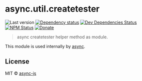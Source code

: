 # async.util.createtester

![Last version](https://img.shields.io/github/tag/async-js/async.util.createtester.svg?style=flat-square)
[![Dependency status](http://img.shields.io/david/async-js/async.util.createtester.svg?style=flat-square)](https://david-dm.org/async-js/async.util.createtester)
[![Dev Dependencies Status](http://img.shields.io/david/dev/async-js/async.util.createtester.svg?style=flat-square)](https://david-dm.org/async-js/async.util.createtester#info=devDependencies)
[![NPM Status](http://img.shields.io/npm/dm/async.util.createtester.svg?style=flat-square)](https://www.npmjs.org/package/async.util.createtester)
[![Donate](https://img.shields.io/badge/donate-paypal-blue.svg?style=flat-square)](https://paypal.me/kikobeats)

> async createtester helper method as module.

This module is used internally by [async](https://github.com/async-js/async).

## License

MIT © [async-js](https://github.com/async-js)
